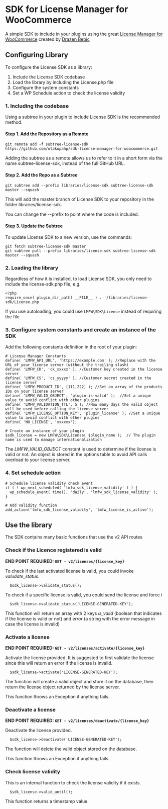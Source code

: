 # SDK for License Manager for WooCommerce
A simple SDK to include in your plugins using the great [License Manager for WooCommerce](https://github.com/drazenbebic/license-manager-for-woocommerce) created by [Drazen Bebic](https://github.com/drazenbebic)

## Configuring Library

To configure the License SDK as a library:

 1. Include the License SDK codebase
 2. Load the library by including the License.php file
 3. Configure the system constants
 4. Set a WP Schedule action to check the license validity

### 1. Including the codebase

Using a subtree in your plugin to include License SDK is the recommended method.

#### Step 1. Add the Repository as a Remote

```
git remote add -f subtree-license-sdk https://github.com/otakupahp/sdk-license-manager-for-woocommerce.git
```

Adding the subtree as a remote allows us to refer to it in a short form via the name subtree-license-sdk, instead of the full GitHub URL.

#### Step 2. Add the Repo as a Subtree

```
git subtree add --prefix libraries/license-sdk subtree-license-sdk master --squash
```

This will add the master branch of License SDK to your repository in the folder libraries/license-sdk.

You can change the --prefix to point where the code is included.

#### Step 3. Update the Subtree

To update License SDK to a new version, use the commands:

```
git fetch subtree-license-sdk master
git subtree pull --prefix libraries/license-sdk subtree-license-sdk master --squash
```

### 2. Loading the library

Regardless of how it is installed, to load License SDK, you only need to include the license-sdk.php file, e.g.

```
<?php
require_once( plugin_dir_path( __FILE__ ) . '/libraries/license-sdk/License.php
```

If you use autoloading, you could use `LMFW\SDK\License` instead of requiring the file

### 3. Configure system constants and create an instance of the SDK

Add the following constants definition in the root of your plugin:

```
# License Manager Constants
define( 'LMFW_API_URL', 'https://example.com' ); //Replace with the URL of your license server (without the trailing slash)
define( 'LMFW_CK', 'ck_xxxxx' ); //Customer key created in the license server
define( 'LMFW_CS', 'cs_yyyyy' ); //Customer secret created in the license server
define( 'LMFW_PRODUCT_ID', [111,222] ); //Set an array of the products IDs on your license server
define( 'LMFW_VALID_OBJECT', 'plugin-is-valid' );  //Set a unique value to avoid conflict with other plugins
define( 'LMFW_VALIDATION_TTL', 5 ); //How many days the valid object will be used before calling the license server
define( 'LMFW_LICENSE_OPTION_KEY', 'plugin_license' ); //Set a unique value to avoid conflict with other plugins
define( 'NO_LICENSE', 'xxxxxx');

# Create an instance of your plugin
$sdk_license = new LMFW\SDK\License( $plugin_name );  // The plugin name is used to manage internationalization
```

The *LMFW_VALID_OBJECT* constant is used to determine if the license is valid or not. An object is stored in the options table to avoid API calls overload to your license server. 

### 4. Set schedule action

```
# Schedule license validity check event
if ( ! wp_next_scheduled( 'lmfw_sdk_license_validity' ) ) {
  wp_schedule_event( time(), 'daily', 'lmfw_sdk_license_validity' );
}

# Add validity function
add_action('lmfw_sdk_license_validity', 'lmfw_license_is_active');
```

## Use the library

The SDK contains many basic functions that use the v2 API routes

### Check if the Licence registered is valid

**END POINT REQUIRED: `GET - v2/licenses/{license_key}`**

To check if the last activated license is valid, you could invoke *valudate_status*.

```
  $sdk_license->validate_status();
```

To check if a specific license is valid, you could send the license and force i

```
  $sdk_license->validate_status('LICENSE-GENERATED-KEY');
```

This function will return an array with 2 keys *is_valid* (boolean that indicates if the license is valid or not) and *error* (a string with the error message in case the license is invalid)


### Activate a license

**END POINT REQUIRED: `GET - v2/licenses/activate/{license_key}`**

Activate the license provided. It is suggested to first validate the license since this will return an error if the license is invalid.

```
  $sdk_license->activate('LICENSE-GENERATED-KEY');
```

The function will create a valid object and store it on the database, then return the license object returned by the license server.

This function throws an Exception if anything fails.

### Deactivate a license

**END POINT REQUIRED: `GET - v2/licenses/deactivate/{license_key}`**

Deactivate the license provided.

```
  $sdk_license->deactivate('LICENSE-GENERATED-KEY');
```

The function will delete the valid object stored on the database.

This function throws an Exception if anything fails.

### Check license validity

This is an internal function to check the license validity if it exists.

```
  $sdk_license->valid_until();
```

This function returns a timestamp value.
